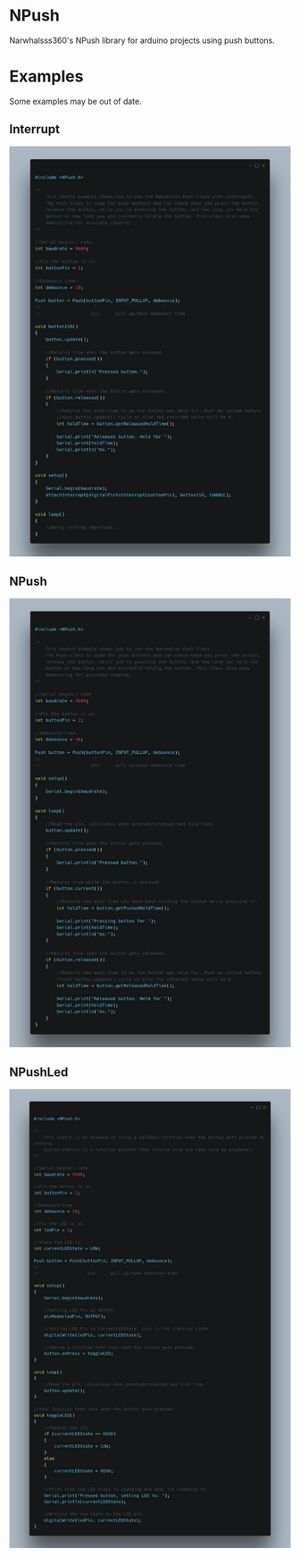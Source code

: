 # NPush
Narwhalsss360's NPush library for arduino projects using push buttons.
# Examples
  Some examples may be out of date.
## Interrupt
![alt text](https://github.com/Narwhalsss360/NALibs/blob/main/Example%20Carbons/NPush/Interrupt.png)
## NPush
![alt text](https://github.com/Narwhalsss360/NALibs/blob/main/Example%20Carbons/NPush/NPush.png)
## NPushLed
![alt text](https://github.com/Narwhalsss360/NALibs/blob/main/Example%20Carbons/NPush/NPushLed.png)